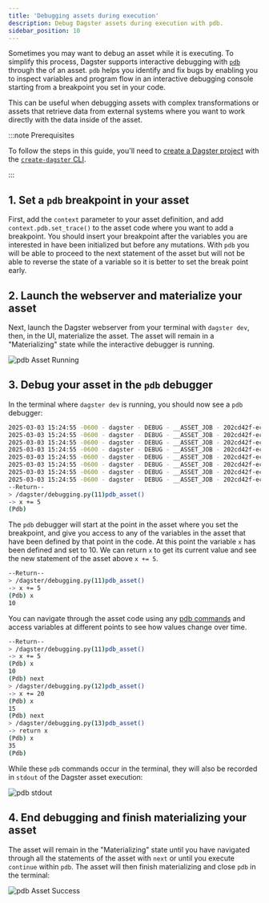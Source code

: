 ```yaml
---
title: 'Debugging assets during execution'
description: Debug Dagster assets during execution with pdb.
sidebar_position: 10
---
```


Sometimes you may want to debug an asset while it is executing. To simplify this process, Dagster supports interactive debugging with [`pdb`](https://docs.python.org/3/library/pdb.html) through the <PyObject section="execution" module="dagster" object="AssetExecutionContext" /> of an asset. `pdb` helps you identify and fix bugs by enabling you to inspect variables and program flow in an interactive debugging console starting from a breakpoint you set in your code.

This can be useful when debugging assets with complex transformations or assets that retrieve data from external systems where you want to work directly with the data inside of the asset.

:::note Prerequisites

To follow the steps in this guide, you'll need to [create a Dagster project](/guides/build/projects/creating-a-new-project) with the [`create-dagster` CLI](/api/clis/create-dagster).

:::

## 1. Set a `pdb` breakpoint in your asset

First, add the `context` parameter to your asset definition, and add `context.pdb.set_trace()` to the asset code where you want to add a breakpoint. You should insert your breakpoint after the variables you are interested in have been initialized but before any mutations. With `pdb` you will be able to proceed to the next statement of the asset but will not be able to reverse the state of a variable so it is better to set the break point early.

<CodeExample
  path="docs_snippets/docs_snippets/guides/monitor-alert/debugging/pdb.py"
  language="python"
  title="src/<project_name>/defs/assets.py"
/>

## 2. Launch the webserver and materialize your asset

Next, launch the Dagster webserver from your terminal with `dagster dev`, then, in the UI, materialize the asset. The asset will remain in a "Materializing" state while the interactive debugger is running.

![pdb Asset Running](/images/guides/monitor/debugging/pdb-asset-running.png)

## 3. Debug your asset in the `pdb` debugger

In the terminal where `dagster dev` is running, you should now see a `pdb` debugger:

```bash
2025-03-03 15:24:55 -0600 - dagster - DEBUG - __ASSET_JOB - 202cd42f-ecf3-4504-838c-e41f58dbdf78 - 52536 - RUN_START - Started execution of run for "__ASSET_JOB".
2025-03-03 15:24:55 -0600 - dagster - DEBUG - __ASSET_JOB - 202cd42f-ecf3-4504-838c-e41f58dbdf78 - 52536 - ENGINE_EVENT - Executing steps using multiprocess executor: parent process (pid: 52536)
2025-03-03 15:24:55 -0600 - dagster - DEBUG - __ASSET_JOB - 202cd42f-ecf3-4504-838c-e41f58dbdf78 - 52536 - pdb_asset - STEP_WORKER_STARTING - Launching subprocess for "pdb_asset".
2025-03-03 15:24:55 -0600 - dagster - DEBUG - __ASSET_JOB - 202cd42f-ecf3-4504-838c-e41f58dbdf78 - 52540 - pdb_asset - STEP_WORKER_STARTED - Executing step "pdb_asset" in subprocess.
2025-03-03 15:24:55 -0600 - dagster - DEBUG - __ASSET_JOB - 202cd42f-ecf3-4504-838c-e41f58dbdf78 - 52540 - pdb_asset - RESOURCE_INIT_STARTED - Starting initialization of resources [io_manager].
2025-03-03 15:24:55 -0600 - dagster - DEBUG - __ASSET_JOB - 202cd42f-ecf3-4504-838c-e41f58dbdf78 - 52540 - pdb_asset - RESOURCE_INIT_SUCCESS - Finished initialization of resources [io_manager].
2025-03-03 15:24:55 -0600 - dagster - DEBUG - __ASSET_JOB - 202cd42f-ecf3-4504-838c-e41f58dbdf78 - 52540 - LOGS_CAPTURED - Started capturing logs in process (pid: 52540).
2025-03-03 15:24:55 -0600 - dagster - DEBUG - __ASSET_JOB - 202cd42f-ecf3-4504-838c-e41f58dbdf78 - 52540 - pdb_asset - STEP_START - Started execution of step "pdb_asset".
--Return--
> /dagster/debugging.py(11)pdb_asset()
-> x += 5
(Pdb)
```

The `pdb` debugger will start at the point in the asset where you set the breakpoint, and give you access to any of the variables in the asset that have been defined by that point in the code. At this point the variable `x` has been defined and set to 10. We can return `x` to get its current value and see the new statement of the asset above `x += 5`.

```bash
--Return--
> /dagster/debugging.py(11)pdb_asset()
-> x += 5
(Pdb) x
10
```

You can navigate through the asset code using any [pdb commands](https://docs.python.org/3/library/pdb.html#debugger-commands) and access variables at different points to see how values change over time.

```bash
--Return--
> /dagster/debugging.py(11)pdb_asset()
-> x += 5
(Pdb) x
10
(Pdb) next
> /dagster/debugging.py(12)pdb_asset()
-> x += 20
(Pdb) x
15
(Pdb) next
> /dagster/debugging.py(13)pdb_asset()
-> return x
(Pdb) x
35
(Pdb)
```

While these `pdb` commands occur in the terminal, they will also be recorded in `stdout` of the Dagster asset execution:

![pdb stdout](/images/guides/monitor/debugging/stdout.png)

## 4. End debugging and finish materializing your asset

The asset will remain in the "Materializing" state until you have navigated through all the statements of the asset with `next` or until you execute `continue` within `pdb`. The asset will then finish materializing and close `pdb` in the terminal:

![pdb Asset Success](/images/guides/monitor/debugging/pdb-asset-success.png)
